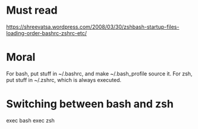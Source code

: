 # Must read
https://shreevatsa.wordpress.com/2008/03/30/zshbash-startup-files-loading-order-bashrc-zshrc-etc/

# Moral
For bash, put stuff in ~/.bashrc, and make ~/.bash_profile source it.
For zsh, put stuff in ~/.zshrc, which is always executed.

# Switching between bash and zsh
exec bash
exec zsh
